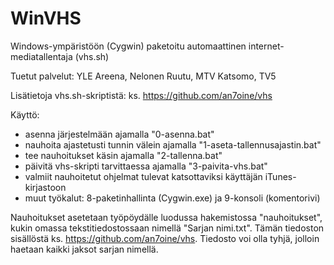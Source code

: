 WinVHS
======

Windows-ympäristöön (Cygwin) paketoitu automaattinen internet-mediatallentaja (vhs.sh)

Tuetut palvelut: YLE Areena, Nelonen Ruutu, MTV Katsomo, TV5

Lisätietoja vhs.sh-skriptistä: ks. https://github.com/an7oine/vhs

Käyttö:
 - asenna järjestelmään ajamalla "0-asenna.bat"
 - nauhoita ajastetusti tunnin välein ajamalla "1-aseta-tallennusajastin.bat"
 - tee nauhoitukset käsin ajamalla "2-tallenna.bat"
 - päivitä vhs-skripti tarvittaessa ajamalla "3-paivita-vhs.bat"
 - valmiit nauhoitetut ohjelmat tulevat katsottaviksi käyttäjän iTunes-kirjastoon
 - muut työkalut: 8-paketinhallinta (Cygwin.exe) ja 9-konsoli (komentorivi)
 
Nauhoitukset asetetaan työpöydälle luodussa hakemistossa "nauhoitukset", kukin omassa tekstitiedostossaan nimellä "Sarjan nimi.txt". Tämän tiedoston sisällöstä ks. https://github.com/an7oine/vhs. Tiedosto voi olla tyhjä, jolloin haetaan kaikki jaksot sarjan nimellä.
 
